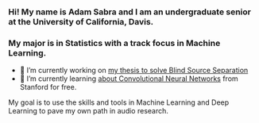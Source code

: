### Hi! My name is Adam Sabra and I am an undergraduate senior at the University of California, Davis.
### My major is in Statistics with a track focus in Machine Learning.

- 🔭 I’m currently working on [my thesis to solve Blind Source Separation](https://github.com/theadamsabra/Audio-Source-Separation-Undergraduate-Thesis)
- 🌱 I’m currently learning [about Convolutional Neural Networks](https://www.youtube.com/watch?v=vT1JzLTH4G4&list=PL3FW7Lu3i5JvHM8ljYj-zLfQRF3EO8sYv) from Stanford for free.

My goal is to use the skills and tools in Machine Learning and Deep Learning to pave my own path in audio research.
